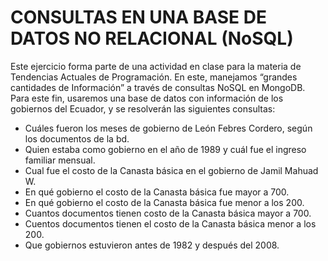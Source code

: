 # CONSULTAS EN UNA BASE DE DATOS NO RELACIONAL (NoSQL)

Este ejercicio forma parte de una actividad en clase para la materia de Tendencias Actuales de Programación. En este, manejamos “grandes cantidades de Información” a través de consultas NoSQL en MongoDB. Para este fin, usaremos una base de datos con información de los gobiernos del Ecuador, y se resolverán las siguientes consultas:

* Cuáles fueron los meses de gobierno de León Febres Cordero, según los documentos de la bd. 
* Quien estaba como gobierno en el año de 1989 y cuál fue el ingreso familiar mensual. 
* Cual fue el costo de la Canasta básica en el gobierno de Jamil Mahuad W. 
* En qué gobierno el costo de la Canasta básica fue mayor a 700. 
* En qué gobierno el costo de la Canasta básica fue menor a los 200. 
* Cuantos documentos tienen costo de la Canasta básica mayor a 700. 
* Cuentos documentos tienen el costo de la Canasta básica menor a los 200. 
* Que gobiernos estuvieron antes de 1982 y después del 2008.

